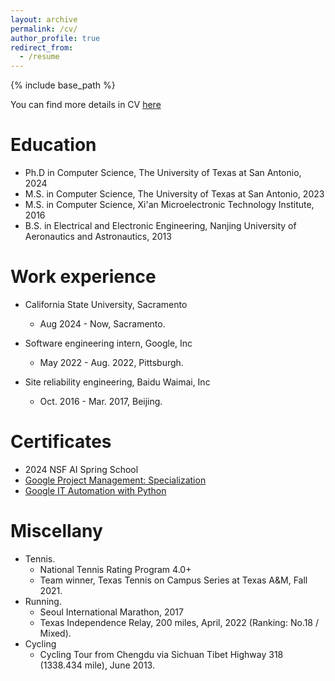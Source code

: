 ```yaml
---
layout: archive
permalink: /cv/
author_profile: true
redirect_from:
  - /resume
---
```


{% include base_path %}

You can find more details in CV [here](https://pengkang12.github.io/files/CVPK.pdf)

Education
======
* Ph.D in Computer Science, The University of Texas at San Antonio, 2024
* M.S. in Computer Science, The University of Texas at San Antonio, 2023
* M.S. in Computer Science, Xi'an Microelectronic Technology Institute, 2016
* B.S. in Electrical and Electronic Engineering, Nanjing University of Aeronautics and Astronautics, 2013

Work experience
======
* California State University, Sacramento
  * Aug 2024 - Now, Sacramento.

* Software engineering intern, Google, Inc
  * May 2022 - Aug. 2022, Pittsburgh.

* Site reliability engineering, Baidu Waimai, Inc 
  * Oct. 2016 - Mar. 2017, Beijing.

Certificates
======
* 2024 NSF AI Spring School
* [Google Project Management: Specialization](https://www.coursera.org/account/accomplishments/specialization/certificate/YXUT36HK2MTF)
* [Google IT Automation with Python](https://www.coursera.org/account/accomplishments/specialization/certificate/HHQHX5X5RVGM)

Miscellany
======
* Tennis. 
	* National Tennis Rating Program 4.0+
	* Team winner, Texas Tennis on Campus Series at Texas A&M, Fall 2021.
* Running. 
	* Seoul International Marathon, 2017
	* Texas Independence Relay, 200 miles, April, 2022 (Ranking: No.18 / Mixed).
* Cycling
	* Cycling Tour from Chengdu via Sichuan Tibet Highway 318 (1338.434 mile), June 2013. 
